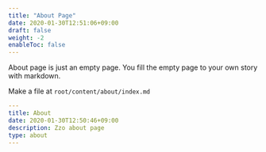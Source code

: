 ```yaml
---
title: "About Page"
date: 2020-01-30T12:51:06+09:00
draft: false
weight: -2
enableToc: false
---
```


About page is just an empty page. You fill the empty page to your own story with markdown.

Make a file at `root/content/about/index.md`

```yaml
---
title: About
date: 2020-01-30T12:50:46+09:00
description: Zzo about page
type: about
---

```

